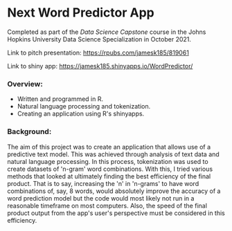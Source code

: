 # Next Word Predictor App

Completed as part of the *Data Science Capstone* course in the Johns Hopkins University Data Science Specialization in October 2021.

Link to pitch presentation: https://rpubs.com/jamesk185/819061

Link to shiny app: https://jamesk185.shinyapps.io/WordPredictor/

### Overview:

- Written and programmed in R.
- Natural language processing and tokenization.
- Creating an application using R's shinyapps.

### Background:

The aim of this project was to create an application that allows use of a predictive text model. This was achieved through analysis of text data and natural language processing. In this process, tokenization was used to create datasets of 'n-gram' word combinations. With this, I tried various methods that looked at ultimately finding the best efficiency of the final product. That is to say, increasing the 'n' in 'n-grams' to have word combinations of, say, 8 words, would absolutely improve the accuracy of a word prediction model but the code would most likely not run in a reasonable timeframe on most computers. Also, the speed of the final product output from the app's user's perspective must be considered in this efficiency.
